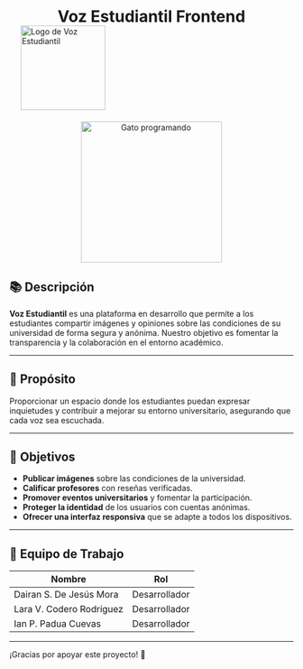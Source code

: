 <h1 align="center">Voz Estudiantil Frontend</h1>

<p align="left" style="margin-left: 20px; margin-top: -20px;">
  <img src="https://res.cloudinary.com/dcldzjq9s/image/upload/v1729701349/d4mmoeti5eteyge5rrew.png" alt="Logo de Voz Estudiantil" width="150px"/> <!-- Ajusta el tamaño según lo necesites -->
</p>

<p align="center" style="margin-top: 20px;">
  <img src="https://s3.amazonaws.com/shecodesio-production/uploads/files/000/045/633/original/Coding_Cat.gif?1662445143" alt="Gato programando" height="250px" width="250px" padding="10px">
</p>

## 📚 Descripción

**Voz Estudiantil** es una plataforma en desarrollo que permite a los estudiantes compartir imágenes y opiniones sobre las condiciones de su universidad de forma segura y anónima. Nuestro objetivo es fomentar la transparencia y la colaboración en el entorno académico.

---

## 🌟 Propósito

Proporcionar un espacio donde los estudiantes puedan expresar inquietudes y contribuir a mejorar su entorno universitario, asegurando que cada voz sea escuchada.

---

## 🎯 Objetivos

- **Publicar imágenes** sobre las condiciones de la universidad.
- **Calificar profesores** con reseñas verificadas.
- **Promover eventos universitarios** y fomentar la participación.
- **Proteger la identidad** de los usuarios con cuentas anónimas.
- **Ofrecer una interfaz responsiva** que se adapte a todos los dispositivos.

---

## 👥 Equipo de Trabajo

| Nombre                        | Rol               |
|-------------------------------|------------------|
| Dairan S. De Jesús Mora       | Desarrollador     |
| Lara V. Codero Rodríguez      | Desarrollador     |
| Ian P. Padua Cuevas          | Desarrollador     |

---

¡Gracias por apoyar este proyecto! 🙌
